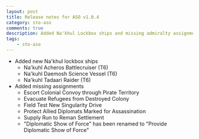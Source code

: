 ```yaml
---
layout: post
title: Release notes for ASO v1.0.4
category: sto-aso
comments: true
description: Added Na'khul Lockbox ships and missing admiralty assignments (<a href="http://sto-aso.com.s3-website-us-east-1.amazonaws.com/1.0.4/sto-aso.zip">download</a>)
tags:
    - sto-aso
---
```


 - Added new Na'khul lockbox ships
   - Na'kuhl Acheros Battlecruiser (T6)
   - Na'kuhl Daemosh Science Vessel (T6)
   - Na'kuhl Tadaari Raider (T6)
 - Added missing assignments
   - Escort Colonial Convoy through Pirate Territory
   - Evacuate Refugees from Destroyed Colony
   - Field Test New Singularity Drive
   - Protect Allied Diplomats Marked for Assassination
   - Supply Run to Reman Settlement
   - "Diplomatic Show of Force" has been renamed to "Provide Diplomatic Show of Force"
   